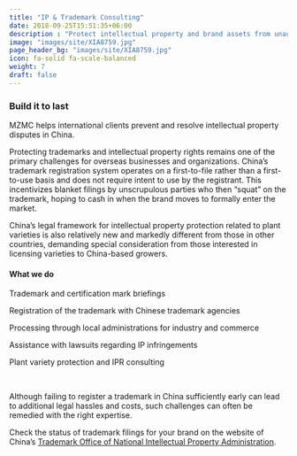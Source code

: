 ```yaml
---
title: "IP & Trademark Consulting"
date: 2018-09-25T15:51:35+06:00
description : "Protect intellectual property and brand assets from unauthorized use"
image: "images/site/XIA8759.jpg"
page_header_bg: "images/site/XIA8759.jpg"
icon: fa-solid fa-scale-balanced
weight: 7
draft: false
---
```


### Build it to last

MZMC helps international clients prevent and resolve intellectual property disputes in China.

Protecting trademarks and intellectual property rights remains one of the primary challenges for overseas businesses and organizations. China’s trademark registration system operates on a first-to-file rather than a first-to-use basis and does not require intent to use by the registrant. This incentivizes blanket filings by unscrupulous parties who then “squat” on the trademark, hoping to cash in when the brand moves to formally enter the market.

China’s legal framework for intellectual property protection related to plant varieties is also relatively new and markedly different from those in other countries, demanding special consideration from those interested in licensing varieties to China-based growers.

<div class="service-checklist">

#### What we do

<i class="fa fa-check"></i> Trademark and certification mark briefings

<i class="fa fa-check"></i> Registration of the trademark with Chinese trademark agencies

<i class="fa fa-check"></i> Processing through local administrations for industry and commerce

<i class="fa fa-check"></i> Assistance with lawsuits regarding IP infringements

<i class="fa fa-check"></i> Plant variety protection and IPR consulting

</div>
<br>

Although failing to register a trademark in China sufficiently early can lead to additional legal hassles and costs, such challenges can often be remedied with the right expertise.

Check the status of trademark filings for your brand on the website of China’s [Trademark Office of National Intellectual Property Administration](http://wcjs.sbj.cnipa.gov.cn/txnT01.do).

